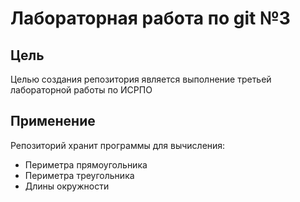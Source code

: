 # Лабораторная работа по git №3
## Цель
Целью создания репозитория является выполнение третьей лабораторной работы по ИСРПО
## Применение
Репозиторий хранит программы для вычисления:
- Периметра прямоугольника
- Периметра треугольника
- Длины окружности
